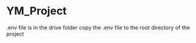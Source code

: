 # YM_Project

.env file is in the drive folder copy the .env file to the root directory of the project
